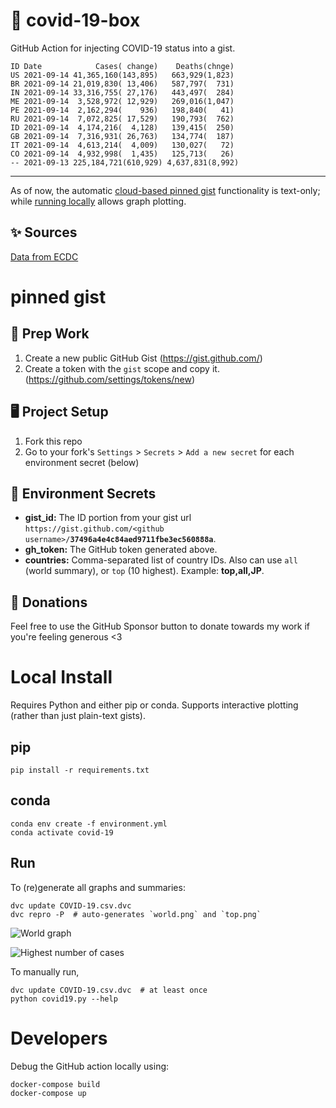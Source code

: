 # 🏥 covid-19-box

GitHub Action for injecting COVID-19 status into a gist.

```
ID Date            Cases( change)    Deaths(chnge)
US 2021-09-14 41,365,160(143,895)   663,929(1,823)
BR 2021-09-14 21,019,830( 13,406)   587,797(  731)
IN 2021-09-14 33,316,755( 27,176)   443,497(  284)
ME 2021-09-14  3,528,972( 12,929)   269,016(1,047)
PE 2021-09-14  2,162,294(    936)   198,840(   41)
RU 2021-09-14  7,072,825( 17,529)   190,793(  762)
ID 2021-09-14  4,174,216(  4,128)   139,415(  250)
GB 2021-09-14  7,316,931( 26,763)   134,774(  187)
IT 2021-09-14  4,613,214(  4,009)   130,027(   72)
CO 2021-09-14  4,932,998(  1,435)   125,713(   26)
-- 2021-09-13 225,184,721(610,929) 4,637,831(8,992)
```

---

As of now, the automatic [cloud-based pinned gist](#pinned-gist) functionality is text-only;
while [running locally](#local-install) allows graph plotting.

## ✨ Sources

[Data from ECDC](https://www.ecdc.europa.eu/en/publications-data/download-todays-data-geographic-distribution-covid-19-cases-worldwide)

# pinned gist

## 🎒 Prep Work
1. Create a new public GitHub Gist (https://gist.github.com/)
1. Create a token with the `gist` scope and copy it. (https://github.com/settings/tokens/new)

## 🖥 Project Setup
1. Fork this repo
1. Go to your fork's `Settings` > `Secrets` > `Add a new secret` for each environment secret (below)

## 🤫 Environment Secrets
- **gist_id:** The ID portion from your gist url `https://gist.github.com/<github username>/`**`37496a4e4c84aed9711fbe3ec560888a`**.
- **gh_token:** The GitHub token generated above.
- **countries:** Comma-separated list of country IDs. Also can use `all` (world summary), or `top` (10 highest). Example: **top,all,JP**.

## 💸 Donations

Feel free to use the GitHub Sponsor button to donate towards my work if you're feeling generous <3

# Local Install

Requires Python and either pip or conda. Supports interactive plotting (rather than just plain-text gists).

## pip

```
pip install -r requirements.txt
```

## conda

```
conda env create -f environment.yml
conda activate covid-19
```

## Run

To (re)generate all graphs and summaries:

```
dvc update COVID-19.csv.dvc
dvc repro -P  # auto-generates `world.png` and `top.png`
```

![World graph](world.png)

![Highest number of cases](top.png)

To manually run,

```
dvc update COVID-19.csv.dvc  # at least once
python covid19.py --help
```

# Developers

Debug the GitHub action locally using:

```
docker-compose build
docker-compose up
```
